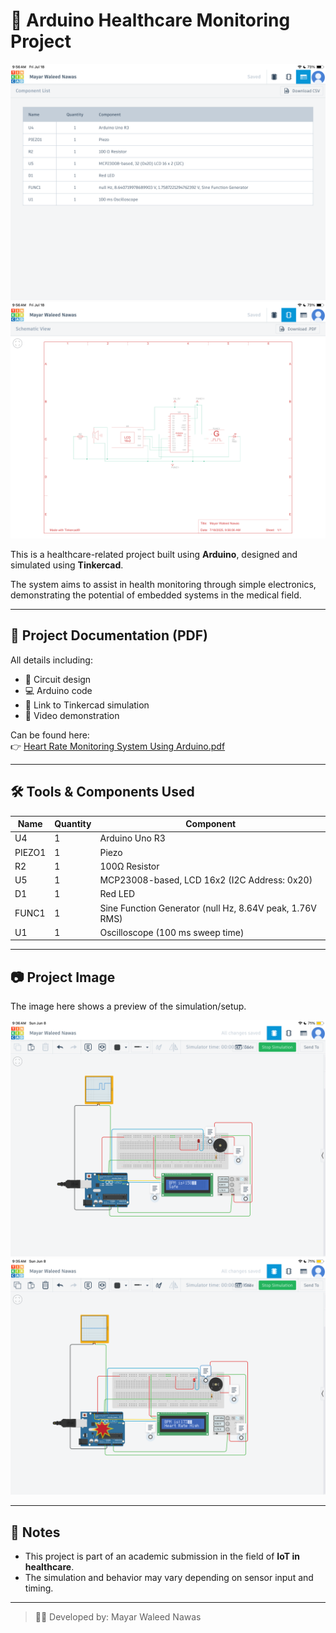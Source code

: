 # 🏥 Arduino Healthcare Monitoring Project

![Project Overview](IMG_5169.png)
![Wiring & Simulation](IMG_5168.png)

This is a healthcare-related project built using **Arduino**, designed and simulated using **Tinkercad**.

The system aims to assist in health monitoring through simple electronics, demonstrating the potential of embedded systems in the medical field.

---

## 📄 Project Documentation (PDF)

All details including:
- 🔌 Circuit design
- 💻 Arduino code
- 🔗 Link to Tinkercad simulation
- 🎥 Video demonstration

Can be found here:  
👉 [Heart Rate Monitoring System Using Arduino.pdf](./Mayar%20Waleed%20Nawas%20120220147%20Heart%20Rate%20Monitoring%20System%20Using%20Arduino.pdf)

---

## 🛠 Tools & Components Used

| Name   | Quantity | Component                                                        |
|--------|----------|------------------------------------------------------------------|
| U4     | 1        | Arduino Uno R3                                                   |
| PIEZO1 | 1        | Piezo                                                            |
| R2     | 1        | 100Ω Resistor                                                    |
| U5     | 1        | MCP23008-based, LCD 16x2 (I2C Address: 0x20)                     |
| D1     | 1        | Red LED                                                          |
| FUNC1  | 1        | Sine Function Generator (null Hz, 8.64V peak, 1.76V RMS)         |
| U1     | 1        | Oscilloscope (100 ms sweep time)                                 |
---

## 📷 Project Image

The image here shows a preview of the simulation/setup.

![Project Overview](IMG_4907.png)
![Wiring & Simulation](IMG_4906.png)

---

## 📌 Notes

- This project is part of an academic submission in the field of **IoT in healthcare**.
- The simulation and behavior may vary depending on sensor input and timing.

---

> 👩‍⚕️ Developed by: Mayar Waleed Nawas
